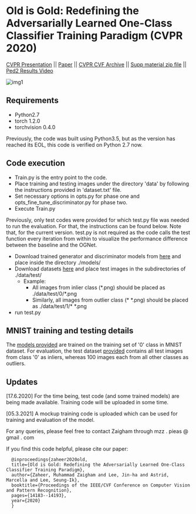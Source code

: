 # Old is Gold: Redefining the Adversarially Learned One-Class Classifier Training Paradigm (CVPR 2020)

<!-- Pytorch implementation of the OGNet for outliers detection as described in [Old is Gold: Redefining the Adversarially Learned One-Class Classifier Training Paradigm](http://openaccess.thecvf.com/content_CVPR_2020/papers/Zaheer_Old_Is_Gold_Redefining_the_Adversarially_Learned_One-Class_Classifier_Training_CVPR_2020_paper.pdf).-->

[CVPR Presentation](https://www.youtube.com/watch?v=mAfAUwFlUpU) || [Paper](https://arxiv.org/abs/2004.07657) || [CVPR CVF Archive](http://openaccess.thecvf.com/content_CVPR_2020/html/Zaheer_Old_Is_Gold_Redefining_the_Adversarially_Learned_One-Class_Classifier_Training_CVPR_2020_paper.html) || [Supp material zip file](http://openaccess.thecvf.com/content_CVPR_2020/supplemental/Zaheer_Old_Is_Gold_CVPR_2020_supplemental.zip) || [Ped2 Results Video](https://youtu.be/59Lqkkyy9bQ)

![img1](https://github.com/xaggi/OGNet/blob/master/imgs/OGNet_architect.png)

## Requirements

- Python2.7
- torch 1.2.0
- torchvision 0.4.0

Previously, the code was built using Python3.5, but as the version has reached its EOL, this code is verified on Python 2.7 now.

## Code execution

- Train.py is the entry point to the code.
- Place training and testing images under the directory 'data' by following the instructions provided in 'dataset.txt' file. 
- Set necessary options in opts.py for phase one and opts_fine_tune_discriminator.py for phase two.
- Execute Train.py

Previously, only test codes were provided for which test.py file was needed to run the evaluation. For that, the instructions can be found below. Note that, for the current version. test.py is not required as the code calls the test function every iteration from within to visualize the performance difference between the baseline and the OGNet.

- Download trained generator and discriminator models from [here](https://drive.google.com/drive/folders/1onNezvWJCfaKndvzOc3CXXnNidjosVvn?usp=sharing) and place inside the directory ./models/
- Download datasets [here](https://drive.google.com/drive/folders/1Cj28-1aV4AXtdm9j_CEs3UArLodc0GY4?usp=sharing) and place test images in the subdirectories of ./data/test/
  - Example:
    - All images from inlier class (\*.png) should be placed as ./data/test/0/*.png
    - Similarly, all images from outlier class (* \*.png) should be placed as ./data/test/1/* \*.png
- run test.py

## MNIST training and testing details
The [models provided](https://drive.google.com/drive/folders/1onNezvWJCfaKndvzOc3CXXnNidjosVvn?usp=sharing) are trained on the training set of '0' class in MNIST dataset. For evaluation, the test dataset [provided](https://drive.google.com/drive/folders/1Cj28-1aV4AXtdm9j_CEs3UArLodc0GY4?usp=sharing) contains all test images from class '0' as inliers, whereas 100 images each from all other classes as outliers.



## Updates

[17.6.2020] For the time being, test code (and some trained models) are being made available. Training code will be uploaded in some time.

[05.3.2021] A mockup training code is uploaded which can be used for training and evaluation of the model.



For any queries, please feel free to contact Zaigham through mzz . pieas @ gmail . com

If you find this code helpful, please cite our paper: 
 
```
  @inproceedings{zaheer2020old,
  title={Old is Gold: Redefining the Adversarially Learned One-Class Classifier Training Paradigm},
  author={Zaheer, Muhammad Zaigham and Lee, Jin-ha and Astrid, Marcella and Lee, Seung-Ik},
  booktitle={Proceedings of the IEEE/CVF Conference on Computer Vision and Pattern Recognition},
  pages={14183--14193},
  year={2020}
  }
 ```

